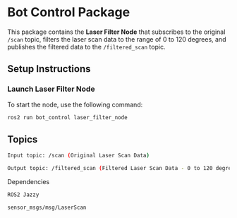 # Bot Control Package

This package contains the **Laser Filter Node** that subscribes to the original `/scan` topic, filters the laser scan data to the range of 0 to 120 degrees, and publishes the filtered data to the `/filtered_scan` topic.

## Setup Instructions

### Launch Laser Filter Node

To start the node, use the following command:

```bash
ros2 run bot_control laser_filter_node
```
## Topics
```bash
Input topic: /scan (Original Laser Scan Data)

Output topic: /filtered_scan (Filtered Laser Scan Data - 0 to 120 degrees)
```
Dependencies
```bash
ROS2 Jazzy

sensor_msgs/msg/LaserScan

```
